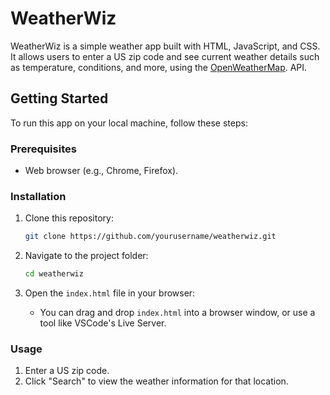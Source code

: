 # WeatherWiz

WeatherWiz is a simple weather app built with HTML, JavaScript, and CSS. It allows users to enter a US zip code and see current weather details such as temperature, conditions, and more, using the [OpenWeatherMap](https://openweathermap.org/api). API.

## Getting Started

To run this app on your local machine, follow these steps:

### Prerequisites
- Web browser (e.g., Chrome, Firefox).

### Installation

1. Clone this repository:
    ```bash
    git clone https://github.com/yourusername/weatherwiz.git
    ```

2. Navigate to the project folder:
    ```bash
    cd weatherwiz
    ```

3. Open the `index.html` file in your browser:
    - You can drag and drop `index.html` into a browser window, or use a tool like VSCode's Live Server.

### Usage

1. Enter a US zip code.
2. Click "Search" to view the weather information for that location.
